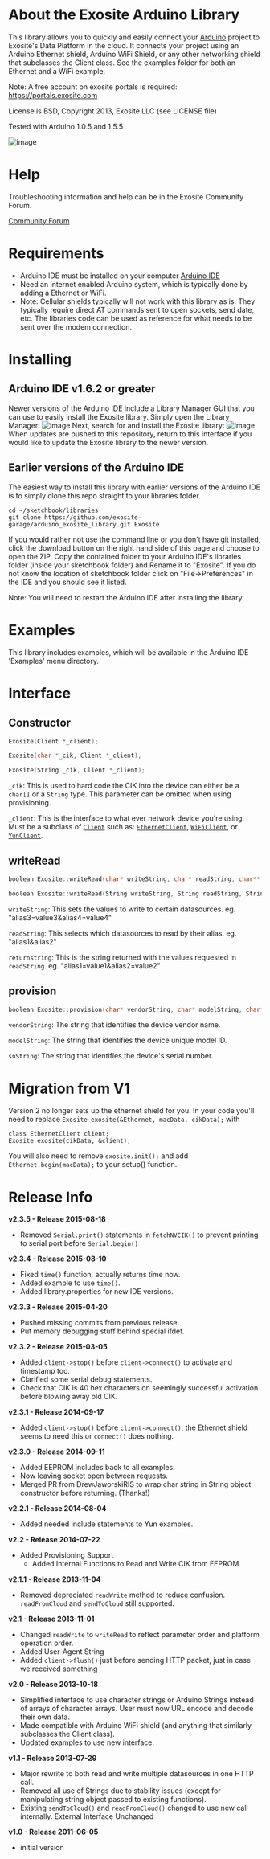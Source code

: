 About the Exosite Arduino Library
=================================
This library allows you to quickly and easily connect your [Arduino](http://arduino.cc) project to Exosite's Data Platform in the cloud. It connects your project using an Arduino Ethernet shield, Arduino WiFi Shield, or any other networking shield that subclasses the Client class. See the examples folder for both an Ethernet and a WiFi example.

Note: A free account on exosite portals is required: https://portals.exosite.com

License is BSD, Copyright 2013, Exosite LLC (see LICENSE file)

Tested with Arduino 1.0.5 and 1.5.5

![image](extras/ArduinoUno_R3_Front_450px.jpg)

Help
====
Troubleshooting information and help can be in the Exosite Community Forum.

[Community Forum](https://community.exosite.com/)


Requirements
============

* Arduino IDE must be installed on your computer [Arduino IDE](http://www.arduino.cc/en/Main/software)
* Need an internet enabled Arduino system, which is typically done by adding a Ethernet or WiFi.
* Note: Cellular shields typically will not work with this library as is.  They typically require direct AT commands sent to open sockets, send date, etc. The libraries code can be used as reference for what needs to be sent over the modem connection.


Installing
==========
Arduino IDE v1.6.2 or greater
-----------------------------

Newer versions of the Arduino IDE include a Library Manager GUI that you can use to easily install the Exosite library. Simply open the Library Manager:
![image](extras/LibraryManager_1.png) 
 Next, search for and install the Exosite library:
![image](extras/LibraryManager_Exosite.png)
When updates are pushed to this repository, return to this interface if you would like to update the Exosite library to the newer version.

Earlier versions of the Arduino IDE
-----------------------------------

The easiest way to install this library with earlier versions of the Arduino IDE is to simply clone this repo straight to your libraries folder.

```
cd ~/sketchbook/libraries
git clone https://github.com/exosite-garage/arduino_exosite_library.git Exosite
```

If you would rather not use the command line or you don't have git installed, click the download button on the right hand side of this page and choose to open the ZIP. Copy the contained folder to your Arduino IDE's libraries folder (inside your sketchbook folder) and Rename it to "Exosite". If you do not know the location of sketchbook folder click on "File->Preferences" in the IDE and you should see it listed.

Note: You will need to restart the Arduino IDE after installing the library.

Examples
========
This library includes examples, which will be available in the Arduino IDE 'Examples' menu directory.



Interface
=========

Constructor
-----------
```cpp
Exosite(Client *_client);
```

```cpp
Exosite(char *_cik, Client *_client);
```

```cpp
Exosite(String _cik, Client *_client);
```

`_cik`: This is used to hard code the CIK into the device can either be a `char[]` or a `String` type. This parameter can be omitted when using provisioning.

`_client`: This is the interface to what ever network device you're using. Must be a subclass of [`Client`](http://arduino.cc/en/Reference/ClientConstructor) such as: [`EthernetClient`](http://arduino.cc/en/Reference/EthernetClient), [`WiFiClient`](http://arduino.cc/en/Reference/WiFiClient), or [`YunClient`](http://arduino.cc/en/Reference/YunClientConstructor).

writeRead
---------

```cpp
boolean Exosite::writeRead(char* writeString, char* readString, char** returnString)
```

```cpp
boolean Exosite::writeRead(String writeString, String readString, String &returnString)
```

`writeString`: This sets the values to write to certain datasources. eg. "alias3=value3&alias4=value4"

`readString`: This selects which datasources to read by their alias. eg. "alias1&alias2"

`returnstring`: This is the string returned with the values requested in `readString`. eg. "alias1=value1&alias2=value2"

provision
---------
```cpp
boolean Exosite::provision(char* vendorString, char* modelString, char* snString);
```

`vendorString`: The string that identifies the device vendor name.

`modelString`: The string that identifies the device unique model ID.

`snString`: The string that identifies the device's serial number.


Migration from V1
=================
Version 2 no longer sets up the ethernet shield for you. In your code you'll need to replace `Exosite exosite(&Ethernet, macData, cikData);` with 

```
class EthernetClient client;
Exosite exosite(cikData, &client);
```
You will also need to remove `exosite.init();` and add `Ethernet.begin(macData);` to your setup() function.

Release Info
============
**v2.3.5 - Release 2015-08-18**
 - Removed `Serial.print()` statements in `fetchNVCIK()` to prevent printing to serial port before `Serial.begin()`

**v2.3.4 - Release 2015-08-10**
 - Fixed `time()` function, actually returns time now.
 - Added example to use `time()`.
 - Added library.properties for new IDE versions.

**v2.3.3 - Release 2015-04-20**
 - Pushed missing commits from previous release.
 - Put memory debugging stuff behind special ifdef.

**v2.3.2 - Release 2015-03-05**
 - Added `client->stop()` before `client->connect()` to activate and timestamp too.
 - Clarified some serial debug statements.
 - Check that CIK is 40 hex characters on seemingly successful activation before blowing away old CIK.

**v2.3.1 - Release 2014-09-17**
 - Added `client->stop()` before `client->connect()`, the Ethernet shield seems to need this or `connect()` does nothing.

**v2.3.0 - Release 2014-09-11**
 - Added EEPROM includes back to all examples.
 - Now leaving socket open between requests.
 - Merged PR from DrewJaworskiRIS to wrap char string in String object constructor before returning. (Thanks!)

**v2.2.1 - Release 2014-08-04**
 - Added needed include statements to Yun examples.

**v2.2 - Release 2014-07-22**
 - Added Provisioning Support
   - Added Internal Functions to Read and Write CIK from EEPROM

**v2.1.1 - Release 2013-11-04**
 - Removed depreciated `readWrite` method to reduce confusion. `readFromCloud` and `sendToCloud` still supported.

**v2.1 - Release 2013-11-01**
 - Changed `readWrite` to `writeRead` to reflect parameter order and platform operation order.
 - Added User-Agent String
 - Added `client->flush()` just before sending HTTP packet, just in case we received something

**v2.0 - Release 2013-10-18**
 - Simplified interface to use character strings or Arduino Strings instead of arrays of character arrays. User must now URL encode and decode their own data.
 - Made compatible with Arduino WiFi shield (and anything that similarly subclasses the Client class).
 - Updated examples to use new interface.

**v1.1 - Release 2013-07-29**
 - Major rewrite to both read and write multiple datasources in one HTTP call.
 - Removed all use of Strings due to stability issues (except for manipulating string object passed to existing functions).
 - Existing `sendToCloud()` and `readFromCloud()` changed to use new call internally. External Interface Unchanged

**v1.0 - Release 2011-06-05**
 - initial version
